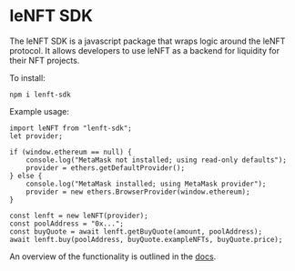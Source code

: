 # leNFT SDK  

The leNFT SDK is a javascript package that wraps logic around the leNFT protocol. It allows developers to use leNFT as a backend for liquidity for their NFT projects.

To install: 

    npm i lenft-sdk

Example usage:

    import leNFT from "lenft-sdk";	
    let provider;

    if (window.ethereum == null) {
	    console.log("MetaMask not installed; using read-only defaults");
	    provider = ethers.getDefaultProvider();
	} else {
	    console.log("MetaMask installed; using MetaMask provider");
	    provider = new ethers.BrowserProvider(window.ethereum);
    }
    
	const lenft = new leNFT(provider);
	const poolAddress = "0x...";
	const buyQuote = await lenft.getBuyQuote(amount, poolAddress);
	await lenft.buy(poolAddress, buyQuote.exampleNFTs, buyQuote.price);

An overview of the functionality is outlined in the [docs](https://docs.lenft.fi/sdk/).